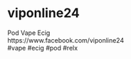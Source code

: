 <h1>viponline24</h1>
Pod Vape Ecig 
<br>
https://www.facebook.com/viponline24 
<br>#vape #ecig #pod #relx
